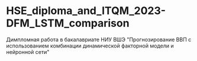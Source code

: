 # HSE_diploma_and_ITQM_2023-DFM_LSTM_comparison
Димпломная работа в бакалавриате НИУ ВШЭ "Прогнозирование ВВП с использованием комбинации динамической факторной модели и нейронной сети"
